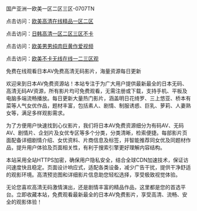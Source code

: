 
国产亚洲一欧美一区二区三区-0707TN

点击访问：<a href="https://cfad.pages.dev/">欧美高清在线精品一区二区</a>

点击访问：<a href="https://vassv.pages.dev/">日韩高清一区二区三区不卡</a>

点击访问：<a href="https://gda-c7m.pages.dev/">欧美男男纯肉巨黄作爱视频</a>

点击访问：<a href="https://gfd-5xg.pages.dev/">欧美不卡无线在线一二三区观</a>


免费在线观看日本AV免费高清无码影片，海量资源每日更新

欢迎来到日本AV免费资源站！本站专注于为广大用户提供最新最全的日本无码、高清无码AV资源，所有影片均可免费观看，无需注册或下载，支持手机、平板及电脑多端流畅播放。每日更新大量热门影片，涵盖明日花绮罗、三上悠亚、桥本有菜等人气女优作品，题材丰富，包括素人、剧情、制服诱惑、巨乳、萝莉、人妻熟女等，满足多样观影需求。

为了方便用户快速找到心仪影片，我们将日本AV免费资源细分为有码AV、无码AV、剧情片、企划片及女优专区等多个分类，分类清晰，检索便捷。每部影片页面配备详细剧情介绍、女优资料、片商信息及标签，并智能推荐同女优及同题材作品，提升用户体验及页面相关性，有利于搜索引擎更好理解内容结构。

本站采用全站HTTPS加密，确保用户隐私安全，结合全球CDN加速技术，保证访问速度快且稳定。页面设计响应式，适配各类设备，减少广告干扰，提供干净舒适的观影环境。高清预览图和详细影片信息助您轻松选择，享受极致视觉体验。

无论您喜欢高清无码激情演出，还是剧情丰富的精品作品，这里都是您的首选平台。立即收藏本站，免费观看最新最全的日本AV免费影片，享受高清、流畅、安全的观影体验！
<span style="display:none;">[Canonical link] ( ）</span>
